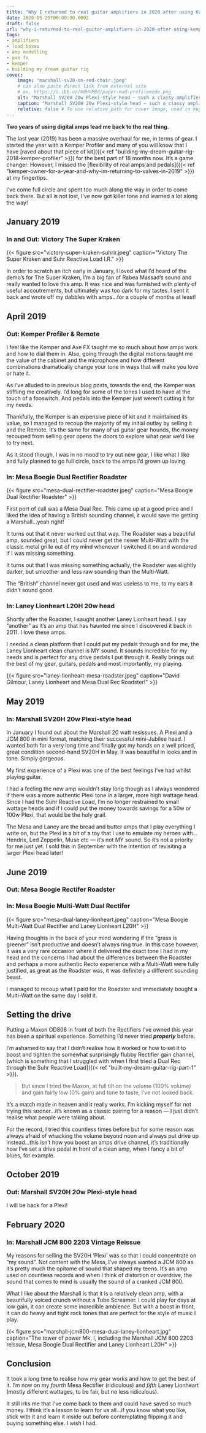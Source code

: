 ```yaml
---
title: "Why I returned to real guitar amplifiers in 2020 after using Kemper and Axe FX"
date: 2020-05-25T00:00:00.000Z
draft: false
url: "why-i-returned-to-real-guitar-amplifiers-in-2020-after-using-kemper-and-axe-fx"
tags:
- amplifiers
- load boxes
- amp modelling
- axe fx
- kemper
- building my dream guitar rig
cover:
    image: "marshall-sv20-on-red-chair.jpeg"
    # can also paste direct link from external site
    # ex. https://i.ibb.co/K0HVPBd/paper-mod-profilemode.png
    alt: "Marshall SV20H 20w Plexi-style head — such a classy amplifier!"
    caption: "Marshall SV20H 20w Plexi-style head — such a classy amplifier!"
    relative: false # To use relative path for cover image, used in hugo Page-bundles
---
```


**Two years of using digital amps lead me back to the real thing.**

The last year (2019) has been a massive overhaul for me, in terms of gear. I started the year with a Kemper Profiler and many of you will know that I have [raved about that piece of kit]({{< ref "building-my-dream-guitar-rig-2018-kemper-profiler" >}}) for the best part of 18 months now. It’s a game changer. However, I missed the [flexibility of real amps and pedals]({{< ref "kemper-owner-for-a-year-and-why-im-returning-to-valves-in-2019" >}}) at my fingertips.

I’ve come full circle and spent too much along the way in order to come back there. But all is not lost, I’ve now got killer tone and learned a lot along the way!

## January 2019

### In and Out: Victory The Super Kraken

{{< figure src="victory-super-kraken-suhrir.jpeg" caption="Victory The Super Kraken and Suhr Reactive Load I.R." >}}

In order to scratch an itch early in January, I loved what I’d heard of the demo’s for The Super Kraken, I’m a big fan of Rabea Massad’s sound and really wanted to love this amp. It was nice and was furnished with plenty of useful accoutrements, but ultimately was too dark for my tastes. I sent it back and wrote off my dabbles with amps…for a couple of months at least!

## April 2019

### Out: Kemper Profiler & Remote

I feel like the Kemper and Axe FX taught me so much about how amps work and how to dial them in. Also, going through the digital motions taught me the value of the cabinet and the microphone and how different combinations dramatically change your tone in ways that will make you love or hate it.

As I’ve alluded to in previous blog posts, towards the end, the Kemper was stiffling me creatively. I’d long for some of the tones I used to have at the touch of a fooswitch. And pedals into the Kemper just weren’t cutting it for my needs.

Thankfully, the Kemper is an expensive piece of kit and it maintained its value, so I managed to recoup the majority of my initial outlay by selling it and the Remote. It’s the same for many of us guitar gear hounds, the money recouped from selling gear opens the doors to explore what gear we’d like to try next.

As it stood though, I was in no mood to try out new gear, I like what I like and fully planned to go full circle, back to the amps I’d grown up loving.

### In: Mesa Boogie Dual Rectifier Roadster

{{< figure src="mesa-dual-rectifier-roadster.jpeg" caption="Mesa Boogie Dual Rectifier Roadster" >}}

First port of call was a Mesa Dual Rec. This came up at a good price and I liked the idea of having a British sounding channel, it would save me getting a Marshall&hellip;yeah right!

It turns out that it never worked out that way. The Roadster was a beautiful amp, sounded great, but I could never get the newer Multi-Watt with the classic metal grille out of my mind whenever I switched it on and wondered if I was missing something.

It turns out that I was missing something actually, the Roadster was slightly darker, but smoother and less raw sounding than the Multi-Watt.

The “British” channel never got used and was useless to me, to my ears it didn’t sound good.

### In: Laney Lionheart L20H 20w head

Shortly after the Roadster, I saught another Laney Lionheart head. I say “another” as it’s an amp that has haunted me since I discovered it back in 2011. I love these amps.

I needed a clean platform that I could put my pedals through and for me, the Laney Lionheart clean channel is MY sound. It sounds incredible for my needs and is perfect for any drive pedals I put through it. Really brings out the best of my gear, guitars, pedals and most importantly, my playing.

{{< figure src="laney-lionheart-mesa-roadster.jpeg" caption="David Gilmour, Laney Lionheart and Mesa Dual Rec Roadster!" >}}

## May 2019

### In: Marshall SV20H 20w Plexi-style head

In January I found out about the Marshall 20 watt resissues. A Plexi and a JCM 800 in mini format, matching their successful mini-Jubilee head. I wanted both for a very long time and finally got my hands on a well priced, great condition second-hand SV20H in May. It was beautiful in looks and in tone. Simply gorgeous.

My first experience of a Plexi was one of the best feelings I’ve had whilst playing guitar.

I had a feeling the new amp wouldn’t stay long though as I always wondered if there was a more authentic Plexi tone in a larger, more high wattage head. Since I had the Suhr Reactive Load, I’m no longer restrained to small wattage heads and if I could put the money towards savings for a 50w or 100w Plexi, that would be the holy grail.

The Mesa and Laney are the bread and butter amps that I play everything I write on, but the Plexi is a bit of a toy that I use to emulate my heroes with…Hendrix, Led Zeppelin, Muse etc — it’s not MY sound. So it’s not a priority for me just yet. I sold this in September with the intention of revisiting a larger Plexi head later!

## June 2019

### Out: Mesa Boogie Rectifer Roadster

### In: Mesa Boogie Multi-Watt Dual Rectifer

{{< figure src="mesa-dual-laney-lionheart.jpeg" caption="Mesa Boogie Multi-Watt Dual Rectifier and Laney Lionheart L20H" >}}

Having thoughts in the back of your mind wondering if the “grass is greener” isn’t productive and doesn’t always ring true. In this case however, it was a very rare occasion where it delivered the exact tone I had in my head and the concerns I had about the differences between the Roadster and perhaps a more authentic Recto experience with a Multi-Watt were fully justified, as great as the Roadster was, it was definitely a different sounding beast.

I managed to recoup what I paid for the Roadster and immediately bought a Multi-Watt on the same day I sold it.

## Setting the drive

Putting a Maxon OD808 in front of both the Rectifiers I’ve owned this year has been a spiritual experience. Something I’d never tried ***properly*** before.

I’m ashamed to say that I didn’t realise how it worked or how to set it to boost and tighten the somewhat surprisingly flubby Rectifier gain channel, [which is something that I struggled with when I first tried a Dual Rec through the Suhr Reactive Load]({{< ref "built-my-dream-guitar-rig-part-1" >}}).

> But since I tried the Maxon, at full tilt on the volume (100% volume) and gain fairly low (0% gain) and tone to taste, I’ve not looked back.

It’s a match made in heaven and it really works. I’m kicking myself for not trying this sooner…it’s known as a classic pairing for a reason — I just didn’t realise what people were talking about.

For the record, I tried this countless times before but for some reason was always afraid of whacking the volume beyond noon and always put drive up instead…this isn’t how you boost an amps drive channel, it’s traditionally how I’ve set a drive pedal in front of a clean amp, when I fancy a bit of blues, for example.

## October 2019

### Out: Marshall SV20H 20w Plexi-style head

I will be back for a Plexi!

## February 2020

### In: Marshall JCM 800 2203 Vintage Reissue

My reasons for selling the SV20H ‘Plexi’ was so that I could concentrate on “my sound”. Not content with the Mesa, I’ve always wanted a JCM 800 as it’s pretty much the opitome of sound that shaped my teens. It’s an amp used on countless records and when I think of distortion or overdrive, the sound that comes to mind is usually the sound of a cranked JCM 800.

What I like about the Marshall is that it is a relatively clean amp, with a beautifully voiced crunch without a Tube Screamer. I could play for days at low gain, it can create some incredible ambience. But with a boost in front, it can do heavy and tight rock tones that are perfect for the style of music I play.

{{< figure src="marshall-jcm800-mesa-dual-laney-lionheart.jpg" caption="The tower of power Mk. I, including the Marshall JCM 800 2203 reissue, Mesa Boogie Dual Rectifier and Laney Lionheart L20H" >}}

## Conclusion

It took a long time to realise how my gear works and how to get the best of it. I’m now on my *fourth* Mesa Rectifier (ridiculous) and *fifth* Laney Lionheart (mostly different wattages, to be fair, but no less ridiculous).

It still irks me that I’ve come back to them and could have saved so much money. I think it’s a lesson to learn for us all…if you know what you like, stick with it and learn it inside out before contemplating flipping it and buying something else. I wish I had.
